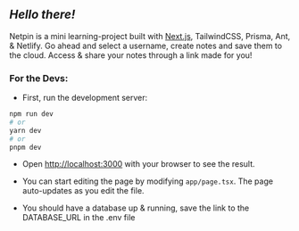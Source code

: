 ## _Hello there!_

Netpin is a mini learning-project built with [Next.js](https://nextjs.org/), TailwindCSS, Prisma, Ant, & Netlify. Go ahead and select a username, create notes and save them to the cloud. Access & share your notes through a link made for you!  

### For the Devs:
- First, run the development server:

```bash
npm run dev
# or
yarn dev
# or
pnpm dev
```

- Open [http://localhost:3000](http://localhost:3000) with your browser to see the result.

- You can start editing the page by modifying `app/page.tsx`. The page auto-updates as you edit the file.

- You should have a database up & running, save the link to the DATABASE_URL in the .env file
